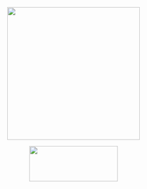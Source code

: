 <p align="center">
<img src="https://i.imgur.com/MrNWbXa.png" width="300" height="300"/>
 <p align="center">
<img src="https://www.google.com/url?sa=i&url=https%3A%2F%2Freygif.com%2Fgif%2Flook-vip-h5A8gQsWCV4nk09aq7&psig=AOvVaw3Y6hKfqfIx7EQcN-lI-mG2&ust=1647803788218000&source=images&cd=vfe&ved=0CAsQjRxqFwoTCOjQqdHx0vYCFQAAAAAdAAAAABAE" width="200" height="80"/>
</p>
